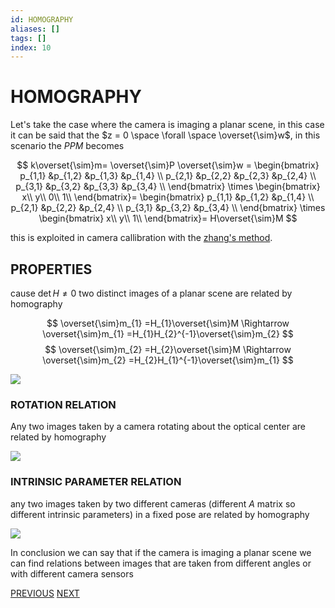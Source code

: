 ```yaml
---
id: HOMOGRAPHY
aliases: []
tags: []
index: 10
---
```


# HOMOGRAPHY

Let's take the case where the camera is imaging a planar scene, in this case it can be said that the $z = 0 \space  \forall \space \overset{\sim}w$, in this scenario the $PPM$ becomes

$$
k\overset{\sim}m= \overset{\sim}P \overset{\sim}w =
\begin{bmatrix}
p_{1,1} &p_{1,2} &p_{1,3} &p_{1,4} \\
p_{2,1} &p_{2,2} &p_{2,3} &p_{2,4} \\
p_{3,1} &p_{3,2} &p_{3,3} &p_{3,4} \\
\end{bmatrix} \times
\begin{bmatrix}
x\\
y\\
0\\
1\\
\end{bmatrix}=
\begin{bmatrix}
p_{1,1} &p_{1,2} &p_{1,4} \\
p_{2,1} &p_{2,2}  &p_{2,4} \\
p_{3,1} &p_{3,2}  &p_{3,4} \\
\end{bmatrix} \times
\begin{bmatrix}
x\\
y\\
1\\
\end{bmatrix}= H\overset{\sim}M
$$

this is exploited in camera callibration with the [zhang's method](computer_vision/ZHANG_METHOD.md).

## PROPERTIES

cause $\det{H} \neq 0$  two distinct images of a planar scene are related by homography

$$
\overset{\sim}m_{1} =H_{1}\overset{\sim}M \Rightarrow \overset{\sim}m_{1} =H_{1}H_{2}^{-1}\overset{\sim}m_{2}
$$
$$
\overset{\sim}m_{2} =H_{2}\overset{\sim}M \Rightarrow \overset{\sim}m_{2} =H_{2}H_{1}^{-1}\overset{\sim}m_{1}
$$


![](computer_vision/Pasted_image_20240222102217.png)

### ROTATION RELATION

Any two images taken by a camera rotating about the optical center are related by homography

![](computer_vision/Pasted_image_20231021104939.png)

### INTRINSIC PARAMETER RELATION

any two images taken by two different cameras (different $A$ matrix so different intrinsic parameters) in a fixed pose are related by homography

![](computer_vision/Pasted_image_20231021105132.png)

In conclusion we can say that if the camera is imaging a planar scene we can find relations between images that are taken from different angles or with different camera sensors

[PREVIOUS](pages/image_formation_acquisition/PERSPECTIVE_PROJECTION_MATRIX.md) [NEXT](computer_vision/pages/image_formation_acquisition/CAMERA_CALIBRATION.md)
